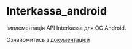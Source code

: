Interkassa_android
==================

Імплементація API Interkassa для ОС Android.

Ознайомитись з <a href = "https://github.com/cliffroot/Interkassa_android/wiki"> документацієй </a>
